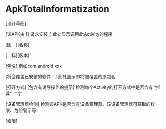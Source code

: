 # ApkTotalInformatization

[设计草图]



[该APK由 [] 请求安装。] 此处显示调用此Activity的程序

[图　][名称]

[　标][版本]

[包名] 例如com.android.xxx

[将会覆盖已安装的软件：] 此处显示即将被覆盖的原包名

[打开方式] [包含有诱导操作的提示] 检测每个Activity的打开方式中是否含有 “推荐” 二字

[设备管理器检测] 检测该APK是否含有设备管理器、该设备管理器可获取的权限、危险警示等

[权限]

